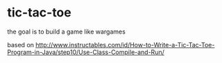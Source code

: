 # tic-tac-toe
the goal is to build a game like wargames

based on 
http://www.instructables.com/id/How-to-Write-a-Tic-Tac-Toe-Program-in-Java/step10/Use-Class-Compile-and-Run/